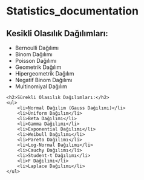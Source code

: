 # Statistics_documentation
<!DOCTYPE html>
<html>
<head>
    <title>Olasılık Dağılımları</title>
</head>
<body>
    <h2>Kesikli Olasılık Dağılımları:</h2>
    <ul>
        <li>Bernoulli Dağılımı</li>
        <li>Binom Dağılımı</li>
        <li>Poisson Dağılımı</li>
        <li>Geometrik Dağılım</li>
        <li>Hipergeometrik Dağılım</li>
        <li>Negatif Binom Dağılımı</li>
        <li>Multinomiyal Dağılım</li>
    </ul>

    <h2>Sürekli Olasılık Dağılımları:</h2>
    <ul>
        <li>Normal Dağılım (Gauss Dağılımı)</li>
        <li>Üniform Dağılım</li>
        <li>Beta Dağılımı</li>
        <li>Gamma Dağılımı</li>
        <li>Exponential Dağılımı</li>
        <li>Weibull Dağılımı</li>
        <li>Pareto Dağılımı</li>
        <li>Log-Normal Dağılımı</li>
        <li>Cauchy Dağılımı</li>
        <li>Student-t Dağılımı</li>
        <li>F Dağılımı</li>
        <li>Laplace Dağılımı</li>
    </ul>
</body>
</html>
